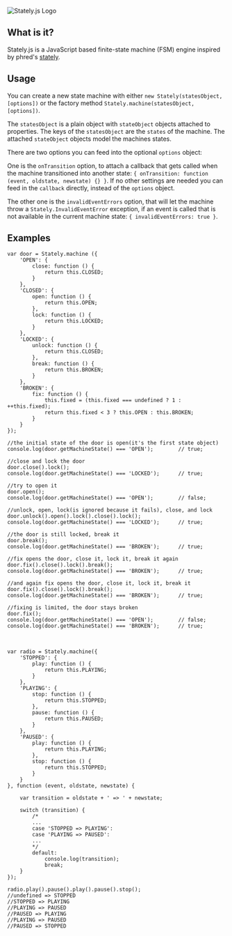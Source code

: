 ![Stately.js Logo](https://github.com/fschaefer/Stately.js/raw/master/misc/Stately.js.png)

## What is it?

Stately.js is a JavaScript based finite-state machine (FSM) engine inspired by phred's [stately](http://github.com/phred/stately).

## Usage

You can create a new state machine with either `new Stately(statesObject, [options])` or the factory method `Stately.machine(statesObject, [options])`.

The `statesObject` is a plain object with `stateObject` objects attached to properties.
The keys of the `statesObject` are the `states` of the machine. The attached `stateObject` objects model the machines states.

There are two options you can feed into the optional `options` object:

One is the `onTransition` option, to attach a callback that gets called when the machine transitioned into another state: `{ onTransition: function (event, oldstate, newstate) {} }`. If no other settings are needed you can feed in the `callback` directly, instead of the `options` object.

The other one is the `invalidEventErrors` option, that will let the machine throw a `Stately.InvalidEventError` exception, if an event is called that is not available in the current machine state: `{ invalidEventErrors: true }`.

## Examples

    var door = Stately.machine ({
        'OPEN': {
            close: function () {
                return this.CLOSED;
            }
        },
        'CLOSED': {
            open: function () {
                return this.OPEN;
            },
            lock: function () {
                return this.LOCKED;
            }
        },
        'LOCKED': {
            unlock: function () {
                return this.CLOSED;
            },
            break: function () {
                return this.BROKEN;
            }
        },
        'BROKEN': {
            fix: function () {
                this.fixed = (this.fixed === undefined ? 1 : ++this.fixed);
                return this.fixed < 3 ? this.OPEN : this.BROKEN;
            }
        }
    });

    //the initial state of the door is open(it's the first state object)
    console.log(door.getMachineState() === 'OPEN');        // true;

    //close and lock the door
    door.close().lock();
    console.log(door.getMachineState() === 'LOCKED');      // true;

    //try to open it
    door.open();
    console.log(door.getMachineState() === 'OPEN');        // false;

    //unlock, open, lock(is ignored because it fails), close, and lock
    door.unlock().open().lock().close().lock();
    console.log(door.getMachineState() === 'LOCKED');      // true;

    //the door is still locked, break it
    door.break();
    console.log(door.getMachineState() === 'BROKEN');      // true;

    //fix opens the door, close it, lock it, break it again
    door.fix().close().lock().break();
    console.log(door.getMachineState() === 'BROKEN');      // true;

    //and again fix opens the door, close it, lock it, break it
    door.fix().close().lock().break();
    console.log(door.getMachineState() === 'BROKEN');      // true;

    //fixing is limited, the door stays broken
    door.fix();
    console.log(door.getMachineState() === 'OPEN');        // false;
    console.log(door.getMachineState() === 'BROKEN');      // true;

<br/>

    var radio = Stately.machine({
        'STOPPED': {
            play: function () {
                return this.PLAYING;
            }
        },
        'PLAYING': {
            stop: function () {
                return this.STOPPED;
            },
            pause: function () {
                return this.PAUSED;
            }
        },
        'PAUSED': {
            play: function () {
                return this.PLAYING;
            },
            stop: function () {
                return this.STOPPED;
            }
        }
    }, function (event, oldstate, newstate) {

        var transition = oldstate + ' => ' + newstate;

        switch (transition) {
            /*
            ...
            case 'STOPPED => PLAYING':
            case 'PLAYING => PAUSED':
            ...
            */
            default:
                console.log(transition);
                break;
        }
    });

    radio.play().pause().play().pause().stop();
    //undefined => STOPPED
    //STOPPED => PLAYING
    //PLAYING => PAUSED
    //PAUSED => PLAYING
    //PLAYING => PAUSED
    //PAUSED => STOPPED

